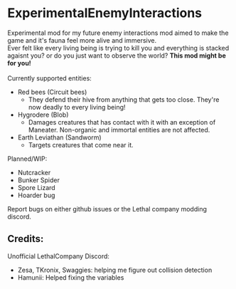 # ExperimentalEnemyInteractions 
Experimental mod for my future enemy interactions mod aimed to make the game and it's fauna feel more alive and immersive.<br>
Ever felt like every living being is trying to kill you and everything is stacked agaisnt you? or do you just want to observe the world? __This mod might be for you!__<br>
<br>
Currently supported entities:<br>
- Red bees (Circuit bees)<br>
	- They defend their hive from anything that gets too close. They're now deadly to every living being!
- Hygrodere (Blob)<br>
	- Damages creatures that has contact with it with an exception of Maneater. Non-organic and immortal entities are not affected.
- Earth Leviathan (Sandworm)<br>
	- Targets creatures that come near it.

Planned/WIP:
- Nutcracker<br>
- Bunker Spider<br>
- Spore Lizard<br>
- Hoarder bug<br>

Report bugs on either github issues or the Lethal company modding discord.

Credits:
--------------------------------------------------
Unofficial LethalCompany Discord: <br>
- Zesa, TKronix, Swaggies: helping me figure out collision detection <br>
- Hamunii: Helped fixing the variables <br>
